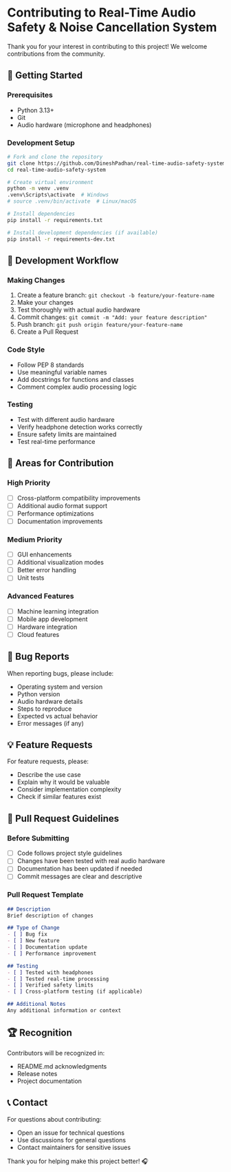 # Contributing to Real-Time Audio Safety & Noise Cancellation System

Thank you for your interest in contributing to this project! We welcome contributions from the community.

## 🚀 Getting Started

### Prerequisites
- Python 3.13+
- Git
- Audio hardware (microphone and headphones)

### Development Setup
```bash
# Fork and clone the repository
git clone https://github.com/DineshPadhan/real-time-audio-safety-system.git
cd real-time-audio-safety-system

# Create virtual environment
python -m venv .venv
.venv\Scripts\activate  # Windows
# source .venv/bin/activate  # Linux/macOS

# Install dependencies
pip install -r requirements.txt

# Install development dependencies (if available)
pip install -r requirements-dev.txt
```

## 🔄 Development Workflow

### Making Changes
1. Create a feature branch: `git checkout -b feature/your-feature-name`
2. Make your changes
3. Test thoroughly with actual audio hardware
4. Commit changes: `git commit -m "Add: your feature description"`
5. Push branch: `git push origin feature/your-feature-name`
6. Create a Pull Request

### Code Style
- Follow PEP 8 standards
- Use meaningful variable names
- Add docstrings for functions and classes
- Comment complex audio processing logic

### Testing
- Test with different audio hardware
- Verify headphone detection works correctly
- Ensure safety limits are maintained
- Test real-time performance

## 🎯 Areas for Contribution

### High Priority
- [ ] Cross-platform compatibility improvements
- [ ] Additional audio format support
- [ ] Performance optimizations
- [ ] Documentation improvements

### Medium Priority
- [ ] GUI enhancements
- [ ] Additional visualization modes
- [ ] Better error handling
- [ ] Unit tests

### Advanced Features
- [ ] Machine learning integration
- [ ] Mobile app development
- [ ] Hardware integration
- [ ] Cloud features

## 🐛 Bug Reports

When reporting bugs, please include:
- Operating system and version
- Python version
- Audio hardware details
- Steps to reproduce
- Expected vs actual behavior
- Error messages (if any)

## 💡 Feature Requests

For feature requests, please:
- Describe the use case
- Explain why it would be valuable
- Consider implementation complexity
- Check if similar features exist

## 📝 Pull Request Guidelines

### Before Submitting
- [ ] Code follows project style guidelines
- [ ] Changes have been tested with real audio hardware
- [ ] Documentation has been updated if needed
- [ ] Commit messages are clear and descriptive

### Pull Request Template
```markdown
## Description
Brief description of changes

## Type of Change
- [ ] Bug fix
- [ ] New feature
- [ ] Documentation update
- [ ] Performance improvement

## Testing
- [ ] Tested with headphones
- [ ] Tested real-time processing
- [ ] Verified safety limits
- [ ] Cross-platform testing (if applicable)

## Additional Notes
Any additional information or context
```

## 🏆 Recognition

Contributors will be recognized in:
- README.md acknowledgments
- Release notes
- Project documentation

## 📞 Contact

For questions about contributing:
- Open an issue for technical questions
- Use discussions for general questions
- Contact maintainers for sensitive issues

Thank you for helping make this project better! 🎧
